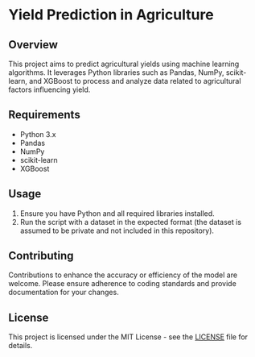 # Yield Prediction in Agriculture

## Overview
This project aims to predict agricultural yields using machine learning algorithms. It leverages Python libraries such as Pandas, NumPy, scikit-learn, and XGBoost to process and analyze data related to agricultural factors influencing yield.

## Requirements
- Python 3.x
- Pandas
- NumPy
- scikit-learn
- XGBoost

## Usage
1. Ensure you have Python and all required libraries installed.
2. Run the script with a dataset in the expected format (the dataset is assumed to be private and not included in this repository).

## Contributing
Contributions to enhance the accuracy or efficiency of the model are welcome. Please ensure adherence to coding standards and provide documentation for your changes.

## License
This project is licensed under the MIT License - see the [LICENSE](LICENSE) file for details.
